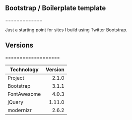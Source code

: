 ## Bootstrap / Boilerplate template
=============

Just a starting point for sites I build using Twitter Bootstrap.

## Versions
===================

| Technology  | Version  |
| ----------- | -------: |
| Project     | 2.1.0    |
| Bootstrap   | 3.1.1    |
| FontAwesome | 4.0.3    |
| jQuery      | 1.11.0   |
| modernizr   | 2.6.2    |